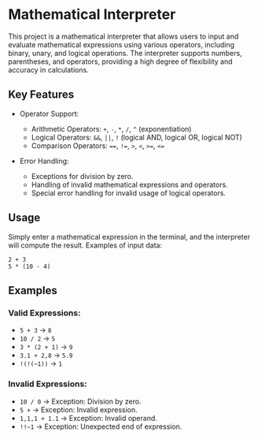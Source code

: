# Mathematical Interpreter

This project is a mathematical interpreter that allows users to input and evaluate mathematical expressions using various operators, including binary, unary, and logical operations. The interpreter supports numbers, parentheses, and operators, providing a high degree of flexibility and accuracy in calculations.

## Key Features

- Operator Support:
  - Arithmetic Operators: `+`, `-`, `*`, `/`, `^` (exponentiation)
  - Logical Operators: `&&`, `||`, `!` (logical AND, logical OR, logical NOT)
  - Comparison Operators: `==`, `!=`, `>`, `<`, `>=`, `<=`
  
- Error Handling: 
  - Exceptions for division by zero.
  - Handling of invalid mathematical expressions and operators.
  - Special error handling for invalid usage of logical operators.

## Usage

Simply enter a mathematical expression in the terminal, and the interpreter will compute the result. Examples of input data:

```plaintext
2 + 3
5 * (10 - 4)
```

## Examples

### Valid Expressions:
- `5 + 3` → `8`
- `10 / 2` → `5`
- `3 * (2 + 1)` → `9`
- `3.1 + 2,8` → `5.9`
- `!(!(~1))` → `1`
  
### Invalid Expressions:
- `10 / 0` → Exception: Division by zero.
- `5 +` → Exception: Invalid expression.
- `1,1,1 + 1.1` → Exception: Invalid operand.
- `!!~1` → Exception: Unexpected end of expression.
